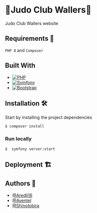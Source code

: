 # 🥋Judo Club Wallers🥋

Judo Club Wallers website

## Requirements 🚨

`PHP 8` and `Composer`

## Built With

- [![PHP](https://img.shields.io/badge/php-%23777BB4.svg?style=for-the-badge&logo=php&logoColor=white)](https://www.php.net/)
- [![Symfony](https://img.shields.io/badge/symfony-%23000000.svg?style=for-the-badge&logo=symfony&logoColor=white)](https://symfony.com/)   
- [![Bootstrap](https://img.shields.io/badge/Bootstrap-563D7C?style=for-the-badge&logo=bootstrap&logoColor=white)](https://getbootstrap.com)

## Installation 🛠️

Start by installing the project dependencies

```bash
$ composer install
```

### Run locally

```bash
$  symfony server:start
```

## Deployment 🏗️

## Authors 👀

- [@Aredli16](https://www.github.com/Aredli16)
- [@Aventel](https://www.github.com/Aventel)
- [@Shinotobira](https://www.github.com/Shinotobira)
